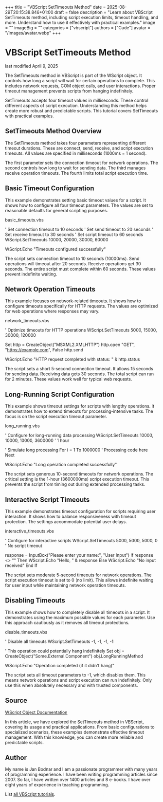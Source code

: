 +++
title = "VBScript SetTimeouts Method"
date = 2025-08-29T20:15:38.846+01:00
draft = false
description = "Learn about VBScript SetTimeouts method, including script execution limits, timeout handling, and more. Understand how to use it effectively with practical examples."
image = ""
imageBig = ""
categories = ["vbscript"]
authors = ["Cude"]
avatar = "/images/avatar.webp"
+++

# VBScript SetTimeouts Method

last modified April 9, 2025

The SetTimeouts method in VBScript is part of the
WScript object. It controls how long a script will wait for certain
operations to complete. This includes network requests, COM object calls, and
user interactions. Proper timeout management prevents scripts from hanging
indefinitely.

SetTimeouts accepts four timeout values in milliseconds. These
control different aspects of script execution. Understanding this method helps
create more robust and predictable scripts. This tutorial covers
SetTimeouts with practical examples.

## SetTimeouts Method Overview

The SetTimeouts method takes four parameters representing different
timeout durations. These are connect, send, receive, and script execution
timeouts. All values are specified in milliseconds (1000ms = 1 second).

The first parameter sets the connection timeout for network operations. The
second controls how long to wait for sending data. The third manages receive
operation timeouts. The fourth limits total script execution time.

## Basic Timeout Configuration

This example demonstrates setting basic timeout values for a script. It shows how
to configure all four timeout parameters. The values are set to reasonable
defaults for general scripting purposes.

basic_timeouts.vbs
  

' Set connection timeout to 10 seconds
' Set send timeout to 20 seconds
' Set receive timeout to 30 seconds
' Set script timeout to 60 seconds
WScript.SetTimeouts 10000, 20000, 30000, 60000

WScript.Echo "Timeouts configured successfully"

The script sets connection timeout to 10 seconds (10000ms). Send operations will
timeout after 20 seconds. Receive operations get 30 seconds. The entire script
must complete within 60 seconds. These values prevent indefinite waiting.

## Network Operation Timeouts

This example focuses on network-related timeouts. It shows how to configure
timeouts specifically for HTTP requests. The values are optimized for web
operations where responses may vary.

network_timeouts.vbs
  

' Optimize timeouts for HTTP operations
WScript.SetTimeouts 5000, 15000, 30000, 120000

Set http = CreateObject("MSXML2.XMLHTTP")
http.open "GET", "https://example.com", False
http.send

WScript.Echo "HTTP request completed with status: " &amp; http.status

The script sets a short 5-second connection timeout. It allows 15 seconds for
sending data. Receiving data gets 30 seconds. The total script can run for 2
minutes. These values work well for typical web requests.

## Long-Running Script Configuration

This example shows timeout settings for scripts with lengthy operations. It
demonstrates how to extend timeouts for processing-intensive tasks. The focus is
on the script execution timeout parameter.

long_running.vbs
  

' Configure for long-running data processing
WScript.SetTimeouts 10000, 10000, 10000, 3600000 ' 1 hour

' Simulate long processing
For i = 1 To 1000000
    ' Processing code here
Next

WScript.Echo "Long operation completed successfully"

The script sets generous 10-second timeouts for network operations. The critical
setting is the 1-hour (3600000ms) script execution timeout. This prevents the
script from timing out during extended processing tasks.

## Interactive Script Timeouts

This example demonstrates timeout configuration for scripts requiring user
interaction. It shows how to balance responsiveness with timeout protection. The
settings accommodate potential user delays.

interactive_timeouts.vbs
  

' Configure for interactive scripts
WScript.SetTimeouts 5000, 5000, 5000, 0 ' No script timeout

response = InputBox("Please enter your name:", "User Input")
If response &lt;&gt; "" Then
    WScript.Echo "Hello, " &amp; response
Else
    WScript.Echo "No input received"
End If

The script sets moderate 5-second timeouts for network operations. The script
execution timeout is set to 0 (no limit). This allows indefinite waiting for
user input while maintaining network operation timeouts.

## Disabling Timeouts

This example shows how to completely disable all timeouts in a script. It
demonstrates using the maximum possible values for each parameter. Use this
approach cautiously as it removes all timeout protections.

disable_timeouts.vbs
  

' Disable all timeouts
WScript.SetTimeouts -1, -1, -1, -1

' This operation could potentially hang indefinitely
Set obj = CreateObject("Some.External.Component")
obj.LongRunningMethod

WScript.Echo "Operation completed (if it didn't hang)"

The script sets all timeout parameters to -1, which disables them. This means
network operations and script execution can run indefinitely. Only use this when
absolutely necessary and with trusted components.

## Source

[WScript Object Documentation](https://learn.microsoft.com/en-us/previous-versions/windows/internet-explorer/ie-developer/scripting-articles/d5wf7c4x(v=vs.84))

In this article, we have explored the SetTimeouts method in VBScript,
covering its usage and practical applications. From basic configurations to
specialized scenarios, these examples demonstrate effective timeout management.
With this knowledge, you can create more reliable and predictable scripts.

## Author

My name is Jan Bodnar and I am a passionate programmer with many years of
programming experience. I have been writing programming articles since 2007. So
far, I have written over 1400 articles and 8 e-books. I have over eight years of
experience in teaching programming.

List [all VBScript tutorials](/vbscript/).